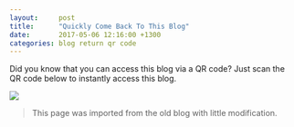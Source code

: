 ```yaml
---
layout:     post
title:      "Quickly Come Back To This Blog"
date:       2017-05-06 12:16:00 +1300
categories: blog return qr code
---
```


Did you know that you can access this blog via a QR code? Just scan the QR code below to instantly access this blog.

[![](https://chart.googleapis.com/chart?chs=250x250&cht=qr&chl=https%3A%2F%2Fblog.richie-bendall.ml%0A)](https://chart.googleapis.com/chart?chs=250x250&cht=qr&chl=https%3A%2F%2Fblog.richie-bendall.ml%0A)

> This page was imported from the old blog with little modification.
